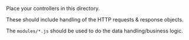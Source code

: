 Place your controllers in this directory.

These should include handling of the HTTP requests & response objects.

The `modules/*.js` should be used to do the data handling/business logic. 
